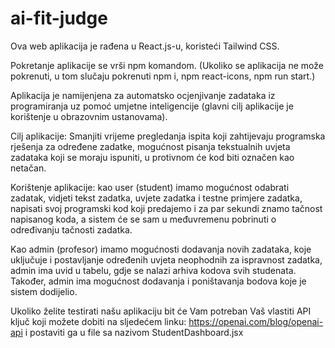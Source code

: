 # ai-fit-judge
 
Ova web aplikacija je rađena u React.js-u, koristeći Tailwind CSS.

Pokretanje aplikacije se vrši npm komandom. (Ukoliko se aplikacija ne može pokrenuti, u tom slučaju pokrenuti npm i, npm react-icons, npm run start.)

Aplikacija je namijenjena za automatsko ocjenjivanje zadataka iz programiranja uz pomoć umjetne inteligencije (glavni cilj aplikacije je korištenje u obrazovnim ustanovama).

Cilj aplikacije: Smanjiti vrijeme pregledanja ispita koji zahtijevaju programska rješenja za određene zadatke, mogućnost pisanja tekstualnih uvjeta zadataka koji se moraju ispuniti, u protivnom će kod biti označen kao netačan.

Korištenje aplikacije: kao user (student) imamo mogućnost odabrati zadatak, vidjeti tekst zadatka, uvjete zadatka i testne primjere zadatka, napisati svoj programski kod koji predajemo i za par sekundi znamo tačnost napisanog koda, a sistem će se sam u međuvremenu pobrinuti o određivanju tačnosti zadatka.

Kao admin (profesor) imamo mogućnosti dodavanja novih zadataka, koje uključuje i postavljanje određenih uvjeta neophodnih za ispravnost zadatka, admin ima uvid u tabelu, gdje se nalazi arhiva kodova svih studenata.
Također, admin ima mogućnost dodavanja i poništavanja bodova koje je sistem dodijelio.

Ukoliko želite testirati našu aplikaciju bit će Vam potreban Vaš vlastiti API ključ koji možete dobiti na sljedećem linku: https://openai.com/blog/openai-api
i postaviti ga u file sa nazivom StudentDashboard.jsx
